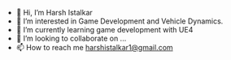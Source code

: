 - 👋 Hi, I’m Harsh Istalkar
- 👀 I’m interested in Game Development and Vehicle Dynamics.
- 🌱 I’m currently learning game development with UE4
- 💞️ I’m looking to collaborate on ...
- 📫 How to reach me harshistalkar1@gmail.com 

<!---
harshsr/harshsr is a ✨ special ✨ repository because its `README.md` (this file) appears on your GitHub profile.
You can click the Preview link to take a look at your changes.
--->
